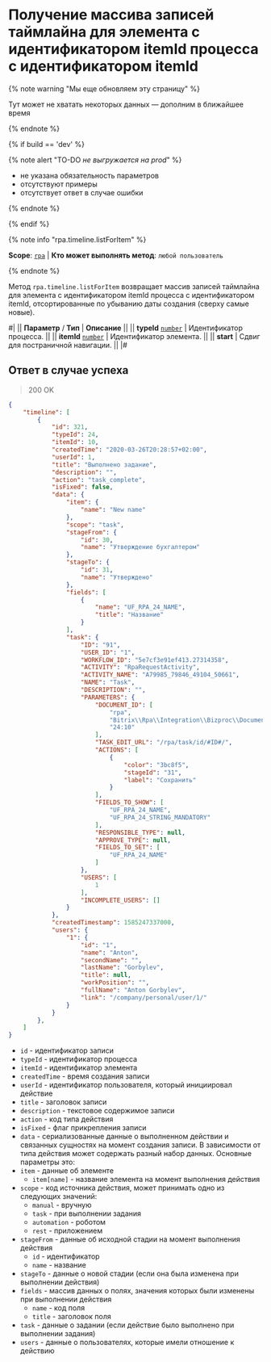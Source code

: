 # Получение массива записей таймлайна для элемента с идентификатором itemId процесса с идентификатором itemId

{% note warning "Мы еще обновляем эту страницу" %}

Тут может не хватать некоторых данных — дополним в ближайшее время

{% endnote %}

{% if build == 'dev' %}

{% note alert "TO-DO _не выгружается на prod_" %}

- не указана обязательность параметров
- отсутствуют примеры
- отсутствует ответ в случае ошибки

{% endnote %}

{% endif %}

{% note info "rpa.timeline.listForItem" %}

**Scope**: [`rpa`](../../../scopes/permissions.md) | **Кто может выполнять метод**: `любой пользователь`

{% endnote %}

Метод `rpa.timeline.listForItem` возвращает массив записей таймлайна для элемента с идентификатором itemId процесса с идентификатором itemId, отсортированные по убыванию даты создания (сверху самые новые).

#|
|| **Параметр** / **Тип** | **Описание** ||
|| **typeId** 
[`number`](../../../data-types.md) | Идентификатор процесса. ||
|| **itemId** 
[`number`](../../../data-types.md) | Идентификатор элемента. ||
|| **start** | Сдвиг для постраничной навигации. ||
|#

## Ответ в случае успеха

> 200 OK

```json
{
    "timeline": [
        {
            "id": 321,
            "typeId": 24,
            "itemId": 10,
            "createdTime": "2020-03-26T20:28:57+02:00",
            "userId": 1,
            "title": "Выполнено задание",
            "description": "",
            "action": "task_complete",
            "isFixed": false,
            "data": {
                "item": {
                    "name": "New name"
                },
                "scope": "task",
                "stageFrom": {
                    "id": 30,
                    "name": "Утверждение бухгалтером"
                },
                "stageTo": {
                    "id": 31,
                    "name": "Утверждено"
                },
                "fields": [
                    {
                        "name": "UF_RPA_24_NAME",
                        "title": "Название"
                    }
                ],
                "task": {
                    "ID": "91",
                    "USER_ID": "1",
                    "WORKFLOW_ID": "5e7cf3e91ef413.27314358",
                    "ACTIVITY": "RpaRequestActivity",
                    "ACTIVITY_NAME": "A79985_79846_49104_50661",
                    "NAME": "Task",
                    "DESCRIPTION": "",
                    "PARAMETERS": {
                        "DOCUMENT_ID": [
                            "rpa",
                            "Bitrix\\Rpa\\Integration\\Bizproc\\Document\\Item",
                            "24:10"
                        ],
                        "TASK_EDIT_URL": "/rpa/task/id/#ID#/",
                        "ACTIONS": [
                            {
                                "color": "3bc8f5",
                                "stageId": "31",
                                "label": "Сохранить"
                            }
                        ],
                        "FIELDS_TO_SHOW": [
                            "UF_RPA_24_NAME",
                            "UF_RPA_24_STRING_MANDATORY"
                        ],
                        "RESPONSIBLE_TYPE": null,
                        "APPROVE_TYPE": null,
                        "FIELDS_TO_SET": [
                            "UF_RPA_24_NAME"
                        ]
                    },
                    "USERS": [
                        1
                    ],
                    "INCOMPLETE_USERS": []
                }
            },
            "createdTimestamp": 1585247337000,
            "users": {
                "1": {
                    "id": "1",
                    "name": "Anton",
                    "secondName": "",
                    "lastName": "Gorbylev",
                    "title": null,
                    "workPosition": "",
                    "fullName": "Anton Gorbylev",
                    "link": "/company/personal/user/1/"
                }
            }
        },
    ]
}
```

- `id` - идентификатор записи
- `typeId` - идентификатор процесса
- `itemId` - идентификатор элемента
- `createdTime` - время создания записи
- `userId` - идентификатор пользователя, который инициировал действие
- `title` - заголовок записи
- `description` - текстовое содержимое записи
- `action` - код типа действия
- `isFixed` - флаг прикрепления записи
- `data` - сериализованные данные о выполненном действии и связанных сущностях на момент создания записи. В зависимости от типа действия может содержать разный набор данных. Основные параметры это:
- `item` - данные об элементе
    - `item[name]` - название элемента на момент выполнения действия
- `scope` - код источника действия, может принимать одно из следующих значений:
    - `manual` - вручную
    - `task` - при выполнении задания
    - `automation` - роботом
    - `rest` - приложением
- `stageFrom` - данные об исходной стадии на момент выполнения действия
    - `id` - идентификатор
    - `name` - название
- `stageTo` - данные о новой стадии (если она была изменена при выполнении действия)
- `fields` - массив данных о полях, значения которых были изменены при выполнении действия
    - `name` - код поля
    - `title` - заголовок поля
- `task` - данные о задании (если действие было выполнено при выполнении задания)
- `users` - данные о пользователях, которые имели отношение к действию